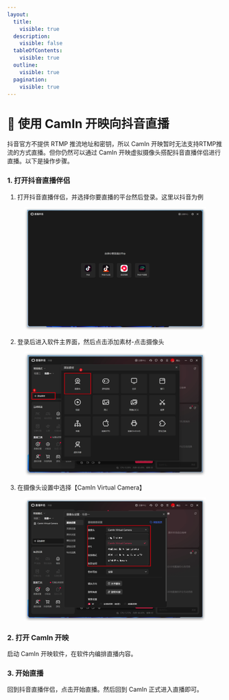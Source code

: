 ```yaml
---
layout:
  title:
    visible: true
  description:
    visible: false
  tableOfContents:
    visible: true
  outline:
    visible: true
  pagination:
    visible: true
---
```


# 🎵 使用 CamIn 开映向抖音直播

抖音官方不提供 RTMP 推流地址和密钥，所以 CamIn 开映暂时无法支持RTMP推流的方式直播。但你仍然可以通过 CamIn 开映虚拟摄像头搭配抖音直播伴侣进行直播。以下是操作步骤。

### 1. 打开抖音直播伴侣

1. 打开抖音直播伴侣，并选择你要直播的平台然后登录。这里以抖音为例

<figure><img src="../../.gitbook/assets/image (28).png" alt="step 1" width="563"><figcaption></figcaption></figure>

2. 登录后进入软件主界面，然后点击添加素材-点击摄像头

<figure><img src="../../.gitbook/assets/image (29).png" alt="step 2" width="563"><figcaption></figcaption></figure>

3. 在摄像头设置中选择【CamIn Virtual Camera】

<figure><img src="../../.gitbook/assets/image (30).png" alt="step 3" width="563"><figcaption></figcaption></figure>

### 2. 打开 CamIn 开映

启动 CamIn 开映软件，在软件内编排直播内容。

### 3. 开始直播

回到抖音直播伴侣，点击开始直播。然后回到 CamIn 正式进入直播即可。
